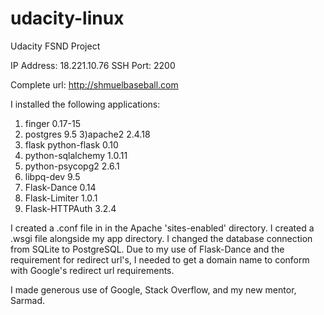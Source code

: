 # udacity-linux
Udacity FSND Project

IP Address: 18.221.10.76
SSH Port: 2200

Complete url: http://shmuelbaseball.com

I installed the following applications: 
1) finger 0.17-15
2) postgres 9.5
3)apache2 2.4.18
4) flask python-flask  0.10
5) python-sqlalchemy   1.0.11
6) python-psycopg2   2.6.1
7) libpq-dev  9.5
8) Flask-Dance 0.14
9) Flask-Limiter 1.0.1
10) Flask-HTTPAuth 3.2.4

I created a .conf file in in the Apache 'sites-enabled' directory.
I created a .wsgi file alongside my app directory.
I changed the database connection from SQLite to PostgreSQL.
Due to my use of Flask-Dance and the requirement for redirect url's, I needed to get a domain name to conform with Google's redirect url requirements.

I made generous use of Google, Stack Overflow, and my new mentor, Sarmad.

